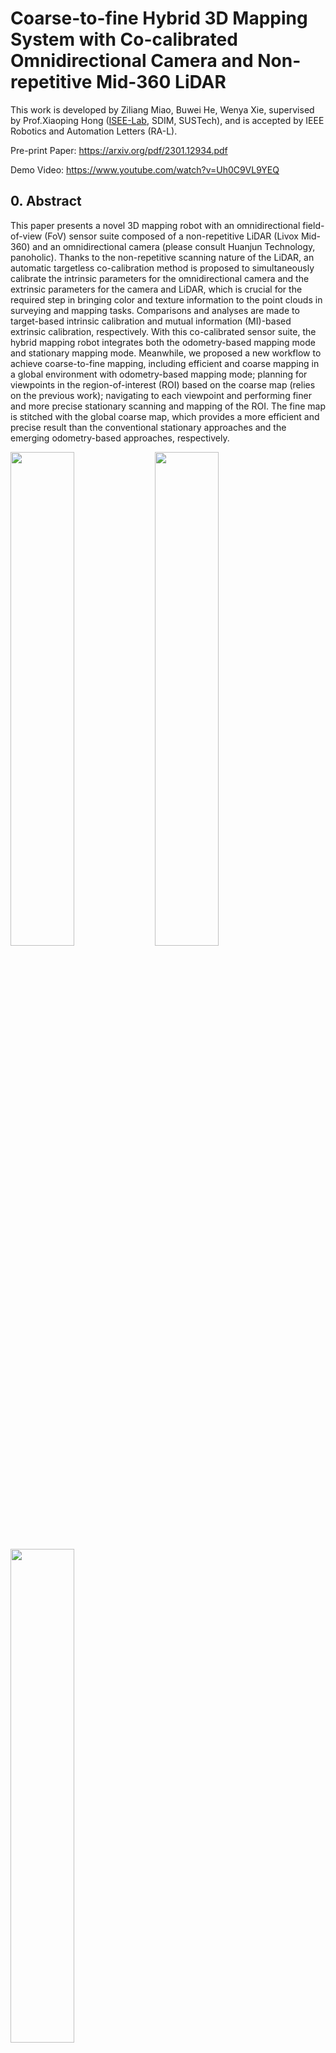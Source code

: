 # Coarse-to-fine Hybrid 3D Mapping System with Co-calibrated Omnidirectional Camera and Non-repetitive Mid-360 LiDAR
This work is developed by Ziliang Miao, Buwei He, Wenya Xie, supervised by Prof.Xiaoping Hong ([ISEE-Lab](https://isee.technology/), SDIM, SUSTech), and is accepted by IEEE Robotics and Automation Letters (RA-L).

Pre-print Paper: https://arxiv.org/pdf/2301.12934.pdf

Demo Video: https://www.youtube.com/watch?v=Uh0C9VL9YEQ

## 0. Abstract
This paper presents a novel 3D mapping robot with an omnidirectional field-of-view (FoV) sensor suite composed of a non-repetitive LiDAR (Livox Mid-360) and an omnidirectional camera (please consult Huanjun Technology, panoholic). Thanks to the non-repetitive scanning nature of the LiDAR, an automatic targetless co-calibration method is proposed to simultaneously calibrate the intrinsic parameters for the omnidirectional camera and the extrinsic parameters for the camera and LiDAR, which is crucial for the required step in bringing color and texture information to the point clouds in surveying and mapping tasks. Comparisons and analyses are made to target-based intrinsic calibration and mutual information (MI)-based extrinsic calibration, respectively. With this co-calibrated sensor suite, the hybrid mapping robot integrates both the odometry-based mapping mode and stationary mapping mode. Meanwhile, we proposed a new workflow to achieve coarse-to-fine mapping, including efficient and coarse mapping in a global environment with odometry-based mapping mode; planning for viewpoints in the region-of-interest (ROI) based on the coarse map (relies on the previous work); navigating to each viewpoint and performing finer and more precise stationary scanning and mapping of the ROI. The fine map is stitched with the global coarse map, which provides a more efficient and precise result than the conventional stationary approaches and the emerging odometry-based approaches, respectively.

<img src="readme_pics/robot.png" width=45% >
<img src="readme_pics/sensor_suite.png" width=45% >
<img src="readme_pics/nonrepetitive_scanning.png" width=45% >

## 1. Workflow
<img src="readme_pics/workflow.png" width=45% >

## 2. Calibration Results
<img src="readme_pics/cocalibration_result.png" width=45% >

## 3. Mapping Results
<img src="readme_pics/mapping_result.png" width=45% >
<img src="readme_pics/colorized_mapping.png" width=45% >

## 4. Prerequisites
### 4.1 **Ubuntu** and **ROS**
Version: Ubuntu 18.04.

Version: ROS Melodic. 

Please follow [ROS Installation](http://wiki.ros.org/ROS/Installation) to install.
### 4.2. **ceres-solver**
Version: ceres-solver 2.1.0

Please follow [Ceres-Solver Installation](http://ceres-solver.org/installation.html) to install.
### 4.3. **PCL**
Version: PCL 1.7.4

Version: Eigen 3.3.4

Please follow [PCL Installation](http://www.pointclouds.org/downloads/linux.html) to install.
### 4.4. **OpenCV**
Version: OpenCV 3.2.0

Please follow [OpenCV Installation](https://opencv.org/) to install.
### 4.5. **mlpack**
Version: mlpack 3.4.2

Please follow [mlpack Installation](https://www.mlpack.org/doc/mlpack-3.4.2/doxygen/build.html) to install.


### 4.6 Livox SDK and Livox ROS Driver
The SDK and driver is used for dealing with Livox LiDAR.
Remenber to install [Livox SDK](https://github.com/Livox-SDK/Livox-SDK) before [Livox ROS Driver](https://github.com/Livox-SDK/livox_ros_driver).

### 4.7 MindVision SDK
The SDK of the fisheye camera is in [MindVision SDK](http://www.mindvision.com.cn/rjxz/list_12.aspx?lcid=138).

## 5. Acknowledgements
Thanks for [CamVox](https://github.com/ISEE-Technology/CamVox), [Livox-SDK](https://github.com/Livox-SDK/livox_camera_lidar_calibration), [OCamCalib MATLAB Toolbox](https://sites.google.com/site/scarabotix/ocamcalib-omnidirectional-camera-calibration-toolbox-for-matlab), [Fast-LIO](https://github.com/hku-mars/FAST_LIO), and thanks to the help of Wenquan Zhao, Xiao Huang, Jian Bai.
